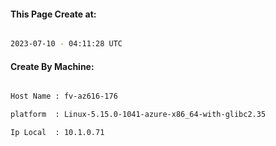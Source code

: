 
   
#### This Page Create at:

```bash

2023-07-10 - 04:11:28 UTC

```

#### Create By Machine:

```bash

Host Name : fv-az616-176

platform  : Linux-5.15.0-1041-azure-x86_64-with-glibc2.35

Ip Local  : 10.1.0.71

```

